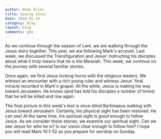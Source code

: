 ```yaml
---
author: Wade Allen
title: Seeing Jesus
date: 2018-02-19
category: blog
layout: blog
comments: yes
---
```

 
As we continue through the season of Lent, we are walking through the Jesus story together. This year, we are following Mark's account. Last week, we discussed the Transfiguration and Jesus' instructing his disciples about what it truly means that he is the Messiah. This week, we continue on the journey with several familiar stories. 

Once again, we find Jesus locking horns with the religious leaders. We witness an encounter with a rich young ruler and witness Jesus' final miracle recorded in Mark's gospel. All the while, Jesus is making his way toward Jerusalem. He knows (and has told his disciples a number of times) that he will be killed and rise again. 

The final picture in this week's text is once-blind Bartimaeus walking with Jesus toward Jerusalem. Certainly, his physical sight has been restored. He can see! At the same time, his spiritual sight is good enough to follow Jesus. As we consider these stories, we examine our spiritual sight. Can we see Jesus for who he is? Is our vision clear enough to follow him? I hope you will read Mark 10:1-52 as you prepare for worship on Sunday.

 
